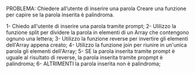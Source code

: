 PROBLEMA: Chiedere all’utente di inserire una parola Creare una funzione per capire se la parola inserita è palindroma.

1- Chiedo all'utente di inserire una parola tramite prompt;
2- Ulilizzo la funzione split per dividere la parola in elementi di un Array che contengono ognuno una lettera;
3- Utilizzo la funzione reverse per invertire gli elementi dell'Array appena creato;
4- Utilizzo la funzione join per riunire in un'unica parola gli elementi dell'Array; 
5- SE la parola inserita tramite prompt è uguale al risultato di reverse, la parola inserita tramite propmpt è palindroma;
6- ALTRIMENTI la parola inserita non è palindroma; 